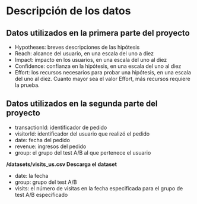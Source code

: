 # Descripción de los datos

## Datos utilizados en la primera parte del proyecto

- Hypotheses: breves descripciones de las hipótesis
- Reach: alcance del usuario, en una escala del uno a diez
- Impact: impacto en los usuarios, en una escala del uno al diez
- Confidence: confianza en la hipótesis, en una escala del uno al diez
- Effort: los recursos necesarios para probar una hipótesis, en una escala del uno al diez. Cuanto mayor sea el valor Effort, más recursos requiere la prueba.

## Datos utilizados en la segunda parte del proyecto

- transactionId: identificador de pedido
- visitorId: identificador del usuario que realizó el pedido
- date: fecha del pedido
- revenue: ingresos del pedido
- group: el grupo del test A/B al que pertenece el usuario
  
**/datasets/visits_us.csv Descarga el dataset**
- date: la fecha
- group: grupo del test A/B
- visits: el número de visitas en la fecha especificada para el grupo de test A/B especificado
